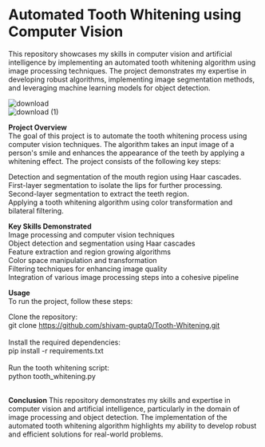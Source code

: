 # Automated Tooth Whitening using Computer Vision <br>
This repository showcases my skills in computer vision and artificial intelligence by implementing an automated tooth whitening algorithm using image processing techniques. The project demonstrates my expertise in developing robust algorithms, implementing image segmentation methods, and leveraging machine learning models for object detection.<br>


![download](https://user-images.githubusercontent.com/85798077/191591476-3530be35-ed6d-40c2-b843-667e7bfbe630.png)<br>
![download (1)](https://user-images.githubusercontent.com/85798077/191591493-4abea5bb-4910-4c91-a33f-a89f3e61f91d.png)<br>

**Project Overview<br>**
The goal of this project is to automate the tooth whitening process using computer vision techniques. The algorithm takes an input image of a person's smile and enhances the appearance of the teeth by applying a whitening effect. The project consists of the following key steps:<br>

Detection and segmentation of the mouth region using Haar cascades.<br>
First-layer segmentation to isolate the lips for further processing.<br>
Second-layer segmentation to extract the teeth region.<br>
Applying a tooth whitening algorithm using color transformation and bilateral filtering.<br>

**Key Skills Demonstrated**<br>
Image processing and computer vision techniques<br>
Object detection and segmentation using Haar cascades<br>
Feature extraction and region growing algorithms<br>
Color space manipulation and transformation<br>
Filtering techniques for enhancing image quality<br>
Integration of various image processing steps into a cohesive pipeline<br>

**Usage**<br>
To run the project, follow these steps:<br>

Clone the repository:<br>
git clone https://github.com/shivam-gupta0/Tooth-Whitening.git<br><br>
Install the required dependencies:<br>
pip install -r requirements.txt<br><br>
Run the tooth whitening script:<br>
python tooth_whitening.py<br><br>

**Conclusion**
This repository demonstrates my skills and expertise in computer vision and artificial intelligence, particularly in the domain of image processing and object detection. The implementation of the automated tooth whitening algorithm highlights my ability to develop robust and efficient solutions for real-world problems.
